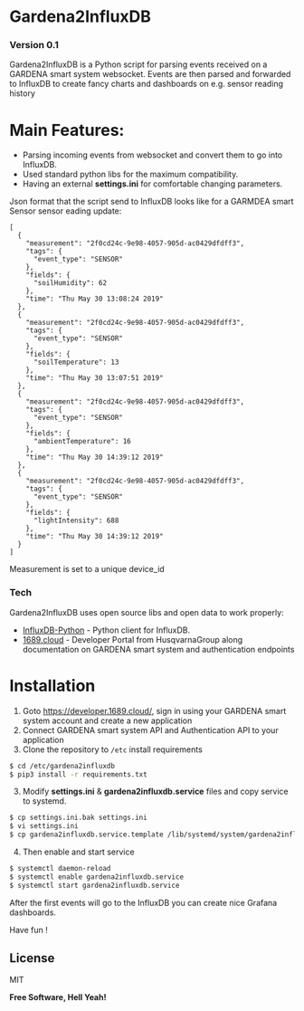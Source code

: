 # Gardena2InfluxDB
### Version 0.1

Gardena2InfluxDB is a Python script for parsing events received on a GARDENA smart system websocket. 
Events are then parsed and forwarded to InfluxDB to create fancy charts and dashboards on e.g. sensor reading history

# Main Features:

  - Parsing incoming events from websocket and convert them to go into InfluxDB.
  - Used standard python libs for the maximum compatibility.
  - Having an external **settings.ini** for comfortable changing parameters.

Json format that the script send to InfluxDB looks like for a GARMDEA smart Sensor sensor eading update:
```
[
  {
    "measurement": "2f0cd24c-9e98-4057-905d-ac0429dfdff3",
    "tags": {
      "event_type": "SENSOR"
    },
    "fields": {
      "soilHumidity": 62
    },
    "time": "Thu May 30 13:08:24 2019"
  },
  {
    "measurement": "2f0cd24c-9e98-4057-905d-ac0429dfdff3",
    "tags": {
      "event_type": "SENSOR"
    },
    "fields": {
      "soilTemperature": 13
    },
    "time": "Thu May 30 13:07:51 2019"
  },
  {
    "measurement": "2f0cd24c-9e98-4057-905d-ac0429dfdff3",
    "tags": {
      "event_type": "SENSOR"
    },
    "fields": {
      "ambientTemperature": 16
    },
    "time": "Thu May 30 14:39:12 2019"
  },
  {
    "measurement": "2f0cd24c-9e98-4057-905d-ac0429dfdff3",
    "tags": {
      "event_type": "SENSOR"
    },
    "fields": {
      "lightIntensity": 688
    },
    "time": "Thu May 30 14:39:12 2019"
  }
]
```
Measurement is set to a unique device_id 

### Tech

Gardena2InfluxDB uses open source libs and open data to work properly:

* [InfluxDB-Python](https://github.com/influxdata/influxdb-python) - Python client for InfluxDB.
* [1689.cloud](https://developer.1689.cloud/) - Developer Portal from HusqvarnaGroup along documentation on GARDENA smart system and authentication endpoints

# Installation
1) Goto https://developer.1689.cloud/, sign in using your GARDENA smart system account and create a new application
2) Connect GARDENA smart system API and Authentication API to your application
2) Clone the repository to `/etc` install requirements
```sh
$ cd /etc/gardena2influxdb
$ pip3 install -r requirements.txt
```
3) Modify **settings.ini** & **gardena2influxdb.service** files and copy service to systemd.
```sh
$ cp settings.ini.bak settings.ini
$ vi settings.ini
$ cp gardena2influxdb.service.template /lib/systemd/system/gardena2influxdb.service
```
4) Then enable and start service
```sh
$ systemctl daemon-reload
$ systemctl enable gardena2influxdb.service
$ systemctl start gardena2influxdb.service
```

After the first events will go to the InfluxDB you can create nice Grafana dashboards.

Have fun !

License
----

MIT

**Free Software, Hell Yeah!**
